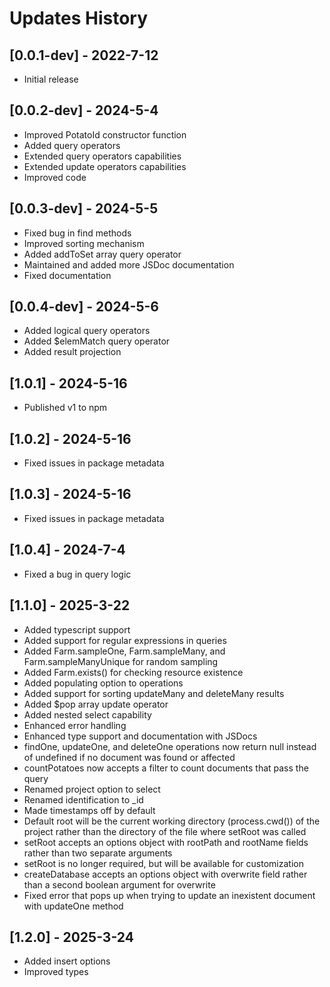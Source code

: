 # Updates History

## [0.0.1-dev] - 2022-7-12

- Initial release

## [0.0.2-dev] - 2024-5-4

- Improved PotatoId constructor function
- Added query operators
- Extended query operators capabilities
- Extended update operators capabilities
- Improved code

## [0.0.3-dev] - 2024-5-5

- Fixed bug in find methods
- Improved sorting mechanism
- Added addToSet array query operator
- Maintained and added more JSDoc documentation
- Fixed documentation

## [0.0.4-dev] - 2024-5-6

- Added logical query operators
- Added $elemMatch query operator
- Added result projection

## [1.0.1] - 2024-5-16

- Published v1 to npm

## [1.0.2] - 2024-5-16

- Fixed issues in package metadata

## [1.0.3] - 2024-5-16

- Fixed issues in package metadata

## [1.0.4] - 2024-7-4

- Fixed a bug in query logic

## [1.1.0] - 2025-3-22

- Added typescript support
- Added support for regular expressions in queries
- Added Farm.sampleOne, Farm.sampleMany, and Farm.sampleManyUnique for random sampling
- Added Farm.exists() for checking resource existence
- Added populating option to operations
- Added support for sorting updateMany and deleteMany results
- Added $pop array update operator
- Added nested select capability
- Enhanced error handling
- Enhanced type support and documentation with JSDocs
- findOne, updateOne, and deleteOne operations now return null instead of undefined if no document was found or affected
- countPotatoes now accepts a filter to count documents that pass the query
- Renamed project option to select
- Renamed identification to \_id
- Made timestamps off by default
- Default root will be the current working directory (process.cwd()) of the project rather than the directory of the file where setRoot was called
- setRoot accepts an options object with rootPath and rootName fields rather than two separate arguments
- setRoot is no longer required, but will be available for customization
- createDatabase accepts an options object with overwrite field rather than a second boolean argument for overwrite
- Fixed error that pops up when trying to update an inexistent document with updateOne method

## [1.2.0] - 2025-3-24

- Added insert options
- Improved types
